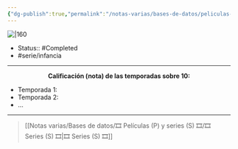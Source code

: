 ```yaml
---
{"dg-publish":true,"permalink":"/notas-varias/bases-de-datos/peliculas-p-y-series-s/s-shin-chan/"}
---
```



![|160](https://m.media-amazon.com/images/M/MV5BODE4YWZmN2EtZmM1ZC00NDZiLWJiNDUtOWFhZmNhNTcwMTg2XkEyXkFqcGdeQXVyNTk5ODg4NDA@._V1_SX300.jpg)

- Status:: #Completed 
- #serie/infancia 

---

**<center>Calificación (nota) de las temporadas sobre 10:</center>**

- Temporada 1: 
- Temporada 2: 
- ...

---

> [[Notas varias/Bases de datos/🎞️ Películas (P) y series (S) 🎞️/🎞️ Series (S) 🎞️\|🎞️ Series (S) 🎞️]]